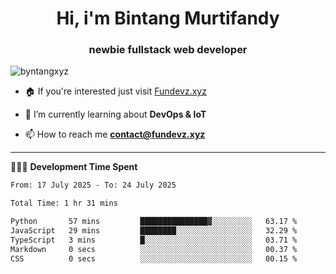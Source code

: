 <h1 align="center">Hi, i'm Bintang Murtifandy</h1>
<h3 align="center">newbie fullstack web developer</h3>

<p align="left"> <img src="https://komarev.com/ghpvc/?username=byntangxyz&label=Profile%20views&color=0e75b6&style=flat" alt="byntangxyz" /> </p>

- 🏠 If you're interested just visit [Fundevz.xyz](https://fundevz.xyz)

- 🌱 I’m currently learning about **DevOps & IoT**

- 📫 How to reach me **[contact@fundevz.xyz](mailto:contact@fundevz.xyz)**

<hr />

👩🏿‍💻 **Development Time Spent**

<p><!--START_SECTION:waka-->

```txt
From: 17 July 2025 - To: 24 July 2025

Total Time: 1 hr 31 mins

Python       57 mins         ███████████████▓░░░░░░░░░   63.17 %
JavaScript   29 mins         ████████░░░░░░░░░░░░░░░░░   32.29 %
TypeScript   3 mins          █░░░░░░░░░░░░░░░░░░░░░░░░   03.71 %
Markdown     0 secs          ░░░░░░░░░░░░░░░░░░░░░░░░░   00.37 %
CSS          0 secs          ░░░░░░░░░░░░░░░░░░░░░░░░░   00.15 %
```

<!--END_SECTION:waka--></p>
